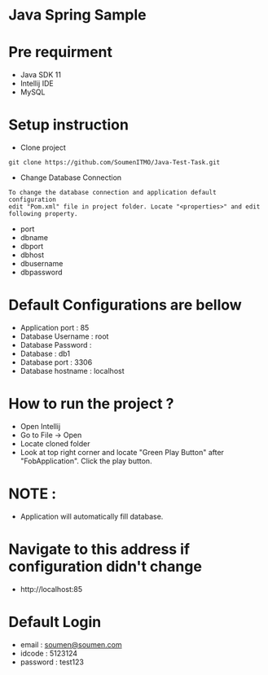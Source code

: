 # Java Spring Sample

# Pre requirment
- Java SDK 11
- Intellij IDE
- MySQL

# Setup instruction
- Clone project 
````
git clone https://github.com/SoumenITMO/Java-Test-Task.git
````
- Change Database Connection
````
To change the database connection and application default configuration 
edit "Pom.xml" file in project folder. Locate "<properties>" and edit 
following property.
````
- port
- dbname
- dbport
- dbhost
- dbusername
- dbpassword

# Default Configurations are bellow 
- Application port : 85
- Database Username : root
- Database Password : 
- Database : db1
- Database port : 3306
- Database hostname : localhost 

# How to run the project ?
- Open Intellij
- Go to File -> Open 
- Locate cloned folder
- Look at top right corner and locate "Green Play Button" after "FobApplication". Click the play button.

# NOTE :
- Application will automatically fill database. 

# Navigate to this address if configuration didn't change
- http://localhost:85

# Default Login 
- email : soumen@soumen.com
- idcode : 5123124
- password : test123